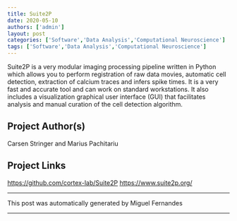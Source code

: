 ```yaml
---
title: Suite2P
date: 2020-05-10
authors: ['admin']
layout: post
categories: ['Software','Data Analysis','Computational Neuroscience']
tags: ['Software','Data Analysis','Computational Neuroscience']
---
```

Suite2P is a very modular imaging processing pipeline written in Python which allows you to perform registration of raw data movies, automatic cell detection, extraction of calcium traces and infers spike times. It is a very fast and accurate tool and can work on standard workstations. It also includes a visualization graphical user interface (GUI) that facilitates analysis and manual curation of the cell detection algorithm.
## Project Author(s)
Carsen Stringer and Marius Pachitariu
## Project Links
https://github.com/cortex-lab/Suite2P
https://www.suite2p.org/
***
This post was automatically generated by
Miguel Fernandes
***
